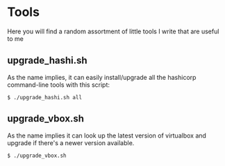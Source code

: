 # Tools
Here you will find a random assortment of little tools I write that are useful to me

## upgrade_hashi.sh
As the name implies, it can easily install/upgrade all the hashicorp command-line tools with this script:
   ```
   $ ./upgrade_hashi.sh all
   ```

## upgrade_vbox.sh
As the name implies it can look up the latest version of virtualbox and upgrade if there's a newer version available.
   ```
   $ ./upgrade_vbox.sh
   ```